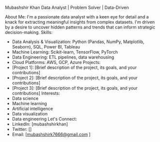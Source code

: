 
Mubashshir Khan
Data Analyst | Problem Solver | Data-Driven

About Me:
I'm a passionate data analyst with a keen eye for detail and a knack for extracting meaningful insights from complex datasets. I'm driven by a desire to uncover hidden patterns and trends that can inform strategic decision-making.
Skills:
 * Data Analysis & Visualization: Python (Pandas, NumPy, Matplotlib, Seaborn), SQL, Power BI, Tableau
 * Machine Learning: Scikit-learn, TensorFlow, PyTorch
 * Data Engineering: ETL pipelines, data warehousing
 * Cloud Platforms: AWS, GCP, Azure
Projects:
 * [Project 1]: [Brief description of the project, its goals, and your contributions]
 * [Project 2]: [Brief description of the project, its goals, and your contributions]
 * [Project 3]: [Brief description of the project, its goals, and your contributions]
Interests:
 * Data science
 * Machine learning
 * Artificial intelligence
 * Data visualization
 * Data engineering
Let's Connect:
 * LinkedIn: [mubashshirkhan]
 * Twitter: []
 * Email: [mubashshirk7666@gmail.com ]
